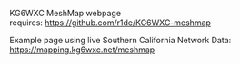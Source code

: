 KG6WXC MeshMap webpage  
requires: https://github.com/r1de/KG6WXC-meshmap  

Example page using live Southern California Network Data:  
https://mapping.kg6wxc.net/meshmap  

